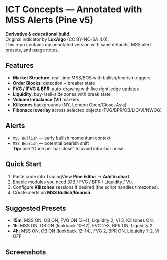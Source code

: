 # ICT Concepts — Annotated with MSS Alerts (Pine v5)

**Derivative & educational build.**  
Original indicator by **LuxAlgo** (CC BY-NC-SA 4.0).  
This repo contains my annotated version with sane defaults, MSS alert presets, and usage notes.

## Features
- **Market Structure**: real-time MSS/BOS with bullish/bearish triggers
- **Order Blocks**: detection + breaker state
- **FVG / IFVG & BPR**: auto-drawing with live right-edge updates
- **Liquidity**: buy-/sell-side zones with break state
- **Volume Imbalance (VI)** markers
- **Killzones** backgrounds (NY, London Open/Close, Asia)
- **Fibonacci overlay** across selected objects (FVG/BPR/OB/LIQ/VI/NWOG)

## Alerts
- `MSS Bullish` — early bullish momentum context  
- `MSS Bearish` — potential bearish shift  
**Tip:** use “Once per bar close” to avoid intra-bar noise.

## Quick Start
1. Paste code into TradingView **Pine Editor** → **Add to chart**.  
2. Enable modules you need (OB / FVG / BPR / Liquidity / VI).  
3. Configure **Killzones** sessions if desired (the script handles timezones).  
4. Create alerts on **MSS Bullish/Bearish**.

## Suggested Presets
- **15m**: MSS ON, OB ON, FVG ON (3–4), Liquidity 2, VI 3, Killzones ON.  
- **1h**: MSS ON, OB ON (lookback 10–12), FVG 2–3, BPR ON, Liquidity 2.  
- **4h**: MSS ON, OB ON (lookback 12–14), FVG 2, BPR ON, Liquidity 1–2, VI OFF.

## Screenshots
